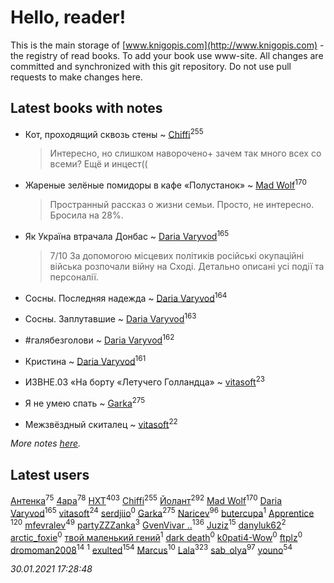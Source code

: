 # Hello, reader!
This is the main storage of [www.knigopis.com](http://www.knigopis.com) - the registry of read books.
To add your book use www-site. All changes are committed and synchronized with this git repository.
Do not use pull requests to make changes here.


## Latest books with notes
* Кот, проходящий сквозь стены ~ [Chiffi](users/105/105831994080785626680-google)<sup>255</sup>
    > Интересно, но слишком наворочено+ зачем так много всех со всеми?  Ещё и инцест((

* Жареные зелёные помидоры в кафе «Полустанок» ~ [Mad Wolf](users/947/94738840-vkontakte)<sup>170</sup>
    > Пространный рассказ о жизни семьи. Просто, не интересно. Бросила на 28%.

* Як Україна втрачала Донбас ~ [Daria Varyvod](users/829/829893410524253-facebook)<sup>165</sup>
    > 7/10 За допомогою місцевих політиків російські окупаційні війська розпочали війну на Сході. Детально описані усі події та персоналії.

* Сосны. Последняя надежда ~ [Daria Varyvod](users/829/829893410524253-facebook)<sup>164</sup>

* Сосны. Заплутавшие ~ [Daria Varyvod](users/829/829893410524253-facebook)<sup>163</sup>

* #галябезголови ~ [Daria Varyvod](users/829/829893410524253-facebook)<sup>162</sup>

* Кристина ~ [Daria Varyvod](users/829/829893410524253-facebook)<sup>161</sup>

* ИЗВНЕ.03 «На борту «Летучего Голландца» ~ [vitasoft](users/474/47446642-vkontakte)<sup>23</sup>

* Я не умею спать ~ [Garka](users/115/115753719718250012620-google)<sup>275</sup>

* Межзвёздный скиталец ~ [vitasoft](users/474/47446642-vkontakte)<sup>22</sup>


_More notes [here](latest_books_with_notes.md)._


## Latest users
[Антенка](users/118/118158645037334943900-google)<sup>75</sup> 
[4apa](users/117/117392596378069249667-google)<sup>78</sup> 
[HXT](users/100/100002563462782-facebook)<sup>403</sup> 
[Chiffi](users/105/105831994080785626680-google)<sup>255</sup> 
[Йолант](users/104/104690883692185089260-google)<sup>292</sup> 
[Mad Wolf](users/947/94738840-vkontakte)<sup>170</sup> 
[Daria Varyvod](users/829/829893410524253-facebook)<sup>165</sup> 
[vitasoft](users/474/47446642-vkontakte)<sup>24</sup> 
[serdjiio](users/381/381860300-vkontakte)<sup>0</sup> 
[Garka](users/115/115753719718250012620-google)<sup>275</sup> 
[Naricev](users/107/107090515204537133928-google)<sup>96</sup> 
[butercupa](users/193/193697993-vkontakte)<sup>1</sup> 
[Apprentice ](users/528/52821952-vkontakte)<sup>120</sup> 
[mfevralev](users/140/140966150-vkontakte)<sup>49</sup> 
[partyZZZanka](users/931/9315852-vkontakte)<sup>3</sup> 
[GvenVivar ..](users/158/158266434925901-facebook)<sup>136</sup> 
[Juziz](users/396/396008489-vkontakte)<sup>15</sup> 
[danyluk62](users/374/374149854-vkontakte)<sup>2</sup> 
[arctic_foxie](users/100/100319841-vkontakte)<sup>0</sup> 
[твой маленький гений](users/315/315647032-yandex)<sup>1</sup> 
[dark death](users/517/5175580462988229760-mailru)<sup>0</sup> 
[k0pati4-Wow](users/537/537324487-yandex)<sup>0</sup> 
[ftplz](users/116/116018672874380289920-google)<sup>0</sup> 
[dromoman2008](users/444/44461886-yandex)<sup>14</sup> 
[](users/604/6040318868800313324-mailru)<sup>1</sup> 
[exulted](users/100/100599204551896265722-google)<sup>154</sup> 
[Marcus](users/271/2710776892572610-facebook)<sup>10</sup> 
[Lala](users/761/76187635-vkontakte)<sup>323</sup> 
[sab_olya](users/139/139338401-vkontakte)<sup>97</sup> 
[youno](users/302/302928912-vkontakte)<sup>54</sup> 


_30.01.2021 17:28:48_
